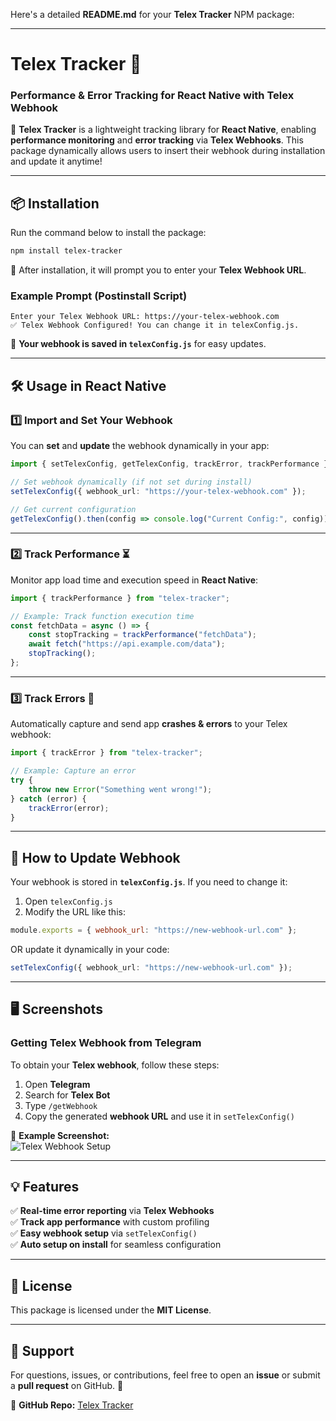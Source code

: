 Here's a detailed **README.md** for your **Telex Tracker** NPM package:  

---

# **Telex Tracker** 📡  
### **Performance & Error Tracking for React Native with Telex Webhook**  

🚀 **Telex Tracker** is a lightweight tracking library for **React Native**, enabling **performance monitoring** and **error tracking** via **Telex Webhooks**. This package dynamically allows users to insert their webhook during installation and update it anytime!  

---

## **📦 Installation**  

Run the command below to install the package:  
```sh
npm install telex-tracker
```

🔹 After installation, it will prompt you to enter your **Telex Webhook URL**.  

### **Example Prompt (Postinstall Script)**
```
Enter your Telex Webhook URL: https://your-telex-webhook.com
✅ Telex Webhook Configured! You can change it in telexConfig.js.
```
📌 **Your webhook is saved in `telexConfig.js`** for easy updates.

---

## **🛠️ Usage in React Native**  

### **1️⃣ Import and Set Your Webhook**  
You can **set** and **update** the webhook dynamically in your app:  

```ts
import { setTelexConfig, getTelexConfig, trackError, trackPerformance } from "telex-tracker";

// Set webhook dynamically (if not set during install)
setTelexConfig({ webhook_url: "https://your-telex-webhook.com" });

// Get current configuration
getTelexConfig().then(config => console.log("Current Config:", config));
```

---

### **2️⃣ Track Performance** ⏳  
Monitor app load time and execution speed in **React Native**:
```ts
import { trackPerformance } from "telex-tracker";

// Example: Track function execution time
const fetchData = async () => {
    const stopTracking = trackPerformance("fetchData");
    await fetch("https://api.example.com/data");
    stopTracking();
};
```

---

### **3️⃣ Track Errors** 🚨  
Automatically capture and send app **crashes & errors** to your Telex webhook:
```ts
import { trackError } from "telex-tracker";

// Example: Capture an error
try {
    throw new Error("Something went wrong!");
} catch (error) {
    trackError(error);
}
```

---

## **📌 How to Update Webhook**
Your webhook is stored in **`telexConfig.js`**. If you need to change it:  
1. Open `telexConfig.js`
2. Modify the URL like this:
```js
module.exports = { webhook_url: "https://new-webhook-url.com" };
```
OR update it dynamically in your code:
```ts
setTelexConfig({ webhook_url: "https://new-webhook-url.com" });
```

---

## **🖥️ Screenshots**  

### **Getting Telex Webhook from Telegram**  
To obtain your **Telex webhook**, follow these steps:  
1. Open **Telegram**  
2. Search for **Telex Bot**  
3. Type `/getWebhook`  
4. Copy the generated **webhook URL** and use it in `setTelexConfig()`

📸 **Example Screenshot:**  
![Telex Webhook Setup](https://your-image-link.com/example.png)

---

## **💡 Features**
✅ **Real-time error reporting** via **Telex Webhooks**  
✅ **Track app performance** with custom profiling  
✅ **Easy webhook setup** via `setTelexConfig()`  
✅ **Auto setup on install** for seamless configuration  

---

## **📜 License**
This package is licensed under the **MIT License**.  

---

## **💬 Support**
For questions, issues, or contributions, feel free to open an **issue** or submit a **pull request** on GitHub. 🚀  

🔗 **GitHub Repo:** [Telex Tracker](https://github.com/yourusername/telex-tracker)